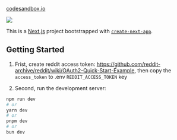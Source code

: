 [codesandbox.io]([https://codesandbox.io/p/github/ari633/test-reddit/main](https://codesandbox.io/p/github/ari633/test-reddit/main?layout=%257B%2522sidebarPanel%2522%253A%2522EXPLORER%2522%252C%2522rootPanelGroup%2522%253A%257B%2522direction%2522%253A%2522horizontal%2522%252C%2522contentType%2522%253A%2522UNKNOWN%2522%252C%2522type%2522%253A%2522PANEL_GROUP%2522%252C%2522id%2522%253A%2522ROOT_LAYOUT%2522%252C%2522panels%2522%253A%255B%257B%2522type%2522%253A%2522PANEL_GROUP%2522%252C%2522contentType%2522%253A%2522UNKNOWN%2522%252C%2522direction%2522%253A%2522vertical%2522%252C%2522id%2522%253A%2522clphtdvtq00083b5vxarqmczp%2522%252C%2522sizes%2522%253A%255B70%252C30%255D%252C%2522panels%2522%253A%255B%257B%2522type%2522%253A%2522PANEL_GROUP%2522%252C%2522contentType%2522%253A%2522EDITOR%2522%252C%2522direction%2522%253A%2522horizontal%2522%252C%2522id%2522%253A%2522EDITOR%2522%252C%2522panels%2522%253A%255B%257B%2522type%2522%253A%2522PANEL%2522%252C%2522contentType%2522%253A%2522EDITOR%2522%252C%2522id%2522%253A%2522clphtdvtq00033b5vxjizoxuf%2522%257D%255D%257D%252C%257B%2522type%2522%253A%2522PANEL_GROUP%2522%252C%2522contentType%2522%253A%2522SHELLS%2522%252C%2522direction%2522%253A%2522horizontal%2522%252C%2522id%2522%253A%2522SHELLS%2522%252C%2522panels%2522%253A%255B%257B%2522type%2522%253A%2522PANEL%2522%252C%2522contentType%2522%253A%2522SHELLS%2522%252C%2522id%2522%253A%2522clphtdvtq00053b5v11xf6zny%2522%257D%255D%252C%2522sizes%2522%253A%255B100%255D%257D%255D%257D%252C%257B%2522type%2522%253A%2522PANEL_GROUP%2522%252C%2522contentType%2522%253A%2522DEVTOOLS%2522%252C%2522direction%2522%253A%2522vertical%2522%252C%2522id%2522%253A%2522DEVTOOLS%2522%252C%2522panels%2522%253A%255B%257B%2522type%2522%253A%2522PANEL%2522%252C%2522contentType%2522%253A%2522DEVTOOLS%2522%252C%2522id%2522%253A%2522clphtdvtq00073b5vqopd1tsm%2522%257D%255D%252C%2522sizes%2522%253A%255B100%255D%257D%255D%252C%2522sizes%2522%253A%255B60%252C40%255D%257D%252C%2522tabbedPanels%2522%253A%257B%2522clphtdvtq00033b5vxjizoxuf%2522%253A%257B%2522id%2522%253A%2522clphtdvtq00033b5vxjizoxuf%2522%252C%2522tabs%2522%253A%255B%255D%257D%252C%2522clphtdvtq00073b5vqopd1tsm%2522%253A%257B%2522id%2522%253A%2522clphtdvtq00073b5vqopd1tsm%2522%252C%2522tabs%2522%253A%255B%257B%2522id%2522%253A%2522clphtdvtq00063b5veyue5o1p%2522%252C%2522mode%2522%253A%2522permanent%2522%252C%2522type%2522%253A%2522TASK_PORT%2522%252C%2522taskId%2522%253A%2522dev%2522%252C%2522port%2522%253A3000%252C%2522path%2522%253A%2522%252F%253Fsort%253Dtop%2526viewtype%253Dclassic%2522%257D%255D%252C%2522activeTabId%2522%253A%2522clphtdvtq00063b5veyue5o1p%2522%257D%252C%2522clphtdvtq00053b5v11xf6zny%2522%253A%257B%2522id%2522%253A%2522clphtdvtq00053b5v11xf6zny%2522%252C%2522activeTabId%2522%253A%2522clpr02s41003y3b5ubnxxg85j%2522%252C%2522tabs%2522%253A%255B%257B%2522type%2522%253A%2522TASK_LOG%2522%252C%2522taskId%2522%253A%2522dev%2522%252C%2522id%2522%253A%2522clpr02s41003y3b5ubnxxg85j%2522%252C%2522mode%2522%253A%2522permanent%2522%257D%252C%257B%2522id%2522%253A%2522clprrv47l007q3b5uyc73b0g3%2522%252C%2522mode%2522%253A%2522permanent%2522%252C%2522type%2522%253A%2522TERMINAL%2522%252C%2522shellId%2522%253A%2522clprrv4d9000xefj6agoohvbn%2522%257D%255D%257D%257D%252C%2522showDevtools%2522%253Atrue%252C%2522showShells%2522%253Atrue%252C%2522showSidebar%2522%253Atrue%252C%2522sidebarPanelSize%2522%253A15%257D)https://codesandbox.io/p/github/ari633/test-reddit/main?layout=%257B%2522sidebarPanel%2522%253A%2522EXPLORER%2522%252C%2522rootPanelGroup%2522%253A%257B%2522direction%2522%253A%2522horizontal%2522%252C%2522contentType%2522%253A%2522UNKNOWN%2522%252C%2522type%2522%253A%2522PANEL_GROUP%2522%252C%2522id%2522%253A%2522ROOT_LAYOUT%2522%252C%2522panels%2522%253A%255B%257B%2522type%2522%253A%2522PANEL_GROUP%2522%252C%2522contentType%2522%253A%2522UNKNOWN%2522%252C%2522direction%2522%253A%2522vertical%2522%252C%2522id%2522%253A%2522clphtdvtq00083b5vxarqmczp%2522%252C%2522sizes%2522%253A%255B70%252C30%255D%252C%2522panels%2522%253A%255B%257B%2522type%2522%253A%2522PANEL_GROUP%2522%252C%2522contentType%2522%253A%2522EDITOR%2522%252C%2522direction%2522%253A%2522horizontal%2522%252C%2522id%2522%253A%2522EDITOR%2522%252C%2522panels%2522%253A%255B%257B%2522type%2522%253A%2522PANEL%2522%252C%2522contentType%2522%253A%2522EDITOR%2522%252C%2522id%2522%253A%2522clphtdvtq00033b5vxjizoxuf%2522%257D%255D%257D%252C%257B%2522type%2522%253A%2522PANEL_GROUP%2522%252C%2522contentType%2522%253A%2522SHELLS%2522%252C%2522direction%2522%253A%2522horizontal%2522%252C%2522id%2522%253A%2522SHELLS%2522%252C%2522panels%2522%253A%255B%257B%2522type%2522%253A%2522PANEL%2522%252C%2522contentType%2522%253A%2522SHELLS%2522%252C%2522id%2522%253A%2522clphtdvtq00053b5v11xf6zny%2522%257D%255D%252C%2522sizes%2522%253A%255B100%255D%257D%255D%257D%252C%257B%2522type%2522%253A%2522PANEL_GROUP%2522%252C%2522contentType%2522%253A%2522DEVTOOLS%2522%252C%2522direction%2522%253A%2522vertical%2522%252C%2522id%2522%253A%2522DEVTOOLS%2522%252C%2522panels%2522%253A%255B%257B%2522type%2522%253A%2522PANEL%2522%252C%2522contentType%2522%253A%2522DEVTOOLS%2522%252C%2522id%2522%253A%2522clphtdvtq00073b5vqopd1tsm%2522%257D%255D%252C%2522sizes%2522%253A%255B100%255D%257D%255D%252C%2522sizes%2522%253A%255B60%252C40%255D%257D%252C%2522tabbedPanels%2522%253A%257B%2522clphtdvtq00033b5vxjizoxuf%2522%253A%257B%2522id%2522%253A%2522clphtdvtq00033b5vxjizoxuf%2522%252C%2522tabs%2522%253A%255B%255D%257D%252C%2522clphtdvtq00073b5vqopd1tsm%2522%253A%257B%2522id%2522%253A%2522clphtdvtq00073b5vqopd1tsm%2522%252C%2522tabs%2522%253A%255B%257B%2522id%2522%253A%2522clphtdvtq00063b5veyue5o1p%2522%252C%2522mode%2522%253A%2522permanent%2522%252C%2522type%2522%253A%2522TASK_PORT%2522%252C%2522taskId%2522%253A%2522dev%2522%252C%2522port%2522%253A3000%252C%2522path%2522%253A%2522%252F%253Fsort%253Dtop%2526viewtype%253Dclassic%2522%257D%255D%252C%2522activeTabId%2522%253A%2522clphtdvtq00063b5veyue5o1p%2522%257D%252C%2522clphtdvtq00053b5v11xf6zny%2522%253A%257B%2522id%2522%253A%2522clphtdvtq00053b5v11xf6zny%2522%252C%2522activeTabId%2522%253A%2522clpr02s41003y3b5ubnxxg85j%2522%252C%2522tabs%2522%253A%255B%257B%2522type%2522%253A%2522TASK_LOG%2522%252C%2522taskId%2522%253A%2522dev%2522%252C%2522id%2522%253A%2522clpr02s41003y3b5ubnxxg85j%2522%252C%2522mode%2522%253A%2522permanent%2522%257D%252C%257B%2522id%2522%253A%2522clprrv47l007q3b5uyc73b0g3%2522%252C%2522mode%2522%253A%2522permanent%2522%252C%2522type%2522%253A%2522TERMINAL%2522%252C%2522shellId%2522%253A%2522clprrv4d9000xefj6agoohvbn%2522%257D%255D%257D%257D%252C%2522showDevtools%2522%253Atrue%252C%2522showShells%2522%253Atrue%252C%2522showSidebar%2522%253Atrue%252C%2522sidebarPanelSize%2522%253A15%257D)


[![](https://markdown-videos-api.jorgenkh.no/youtube/_jJjjoIhVk4)](https://youtu.be/_jJjjoIhVk4)

This is a [Next.js](https://nextjs.org/) project bootstrapped with [`create-next-app`](https://github.com/vercel/next.js/tree/canary/packages/create-next-app).

## Getting Started

1. Frist, create reddit access token: https://github.com/reddit-archive/reddit/wiki/OAuth2-Quick-Start-Example, then copy the `access_token` to .env `REDDIT_ACCESS_TOKEN` key

3. Second, run the development server:

```bash
npm run dev
# or
yarn dev
# or
pnpm dev
# or
bun dev
```
